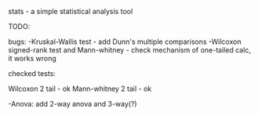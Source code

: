 stats - a simple statistical analysis tool

TODO:

bugs:
-Kruskal-Wallis test - add Dunn's multiple comparisons
-Wilcoxon signed-rank test and Mann-whitney - check mechanism of one-tailed calc, it works wrong

checked tests:

Wilcoxon 2 tail - ok
Mann-whitney 2 tail - ok



-Anova: add 2-way anova and 3-way(?)

